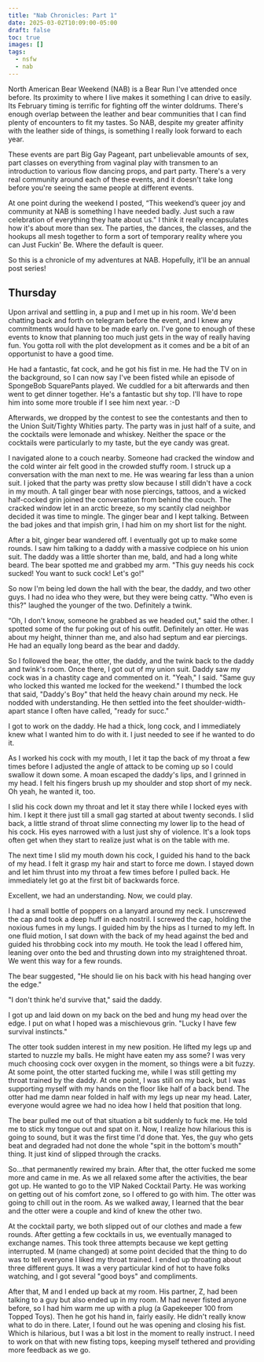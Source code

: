 ```yaml
---
title: "Nab Chronicles: Part 1"
date: 2025-03-02T10:09:00-05:00
draft: false
toc: true
images: []
tags: 
  - nsfw
  - nab
---
```


North American Bear Weekend (NAB) is a Bear Run I've attended once before. Its proximity to where I live makes it something I can drive to easily. Its February timing is terrific for fighting off the winter doldrums. There's enough overlap between the leather and bear communities that I can find plenty of encounters to fit my tastes. So NAB, despite my greater affinity with the leather side of things, is something I really look forward to each year.

These events are part Big Gay Pageant, part unbelievable amounts of sex, part classes on everything from vaginal play with transmen to an introduction to various flow dancing props, and part party. There's a very real community around each of these events, and it doesn't take long before you're seeing the same people at different events.

At one point during the weekend I posted, “This weekend’s queer joy and community at NAB is something I have needed badly. Just such a raw celebration of everything they hate about us." I think it really encapsulates how it's about more than sex. The parties, the dances, the classes, and the hookups all mesh together to form a sort of temporary reality where you can Just Fuckin' Be. Where the default is queer.

So this is a chronicle of my adventures at NAB. Hopefully, it'll be an annual post series!

## Thursday

Upon arrival and settling in, a pup and I met up in his room. We'd been chatting back and forth on telegram before the event, and I knew any commitments would have to be made early on. I've gone to enough of these events to know that planning too much just gets in the way of really having fun. You gotta roll with the plot development as it comes and be a bit of an opportunist to have a good time. 

He had a fantastic, fat cock, and he got his fist in me. He had the TV on in the background, so I can now say I've been fisted while an episode of SpongeBob SquarePants played. We cuddled for a bit afterwards and then went to get dinner together. He's a fantastic but shy top. I'll have to rope him into some more trouble if I see him next year. :-D

Afterwards, we dropped by the contest to see the contestants and then to the Union Suit/Tighty Whities party. The party was in just half of a suite, and the cocktails were lemonade and whiskey. Neither the space or the cocktails were particularly to my taste, but the eye candy was great.

I navigated alone to a couch nearby. Someone had cracked the window and the cold winter air felt good in the crowded stuffy room. I struck up a conversation with the man next to me. He was wearing far less than a union suit. I joked that the party was pretty slow because I still didn't have a cock in my mouth. A tall ginger bear with nose piercings, tattoos, and a wicked half-cocked grin joined the conversation from behind the couch. The cracked window let in an arctic breeze, so my scantily clad neighbor decided it was time to mingle. The ginger bear and I kept talking. Between the bad jokes and that impish grin, I had him on my short list for the night.

After a bit, ginger bear wandered off. I eventually got up to make some rounds. I saw him talking to a daddy with a massive codpiece on his union suit. The daddy was a little shorter than me, bald, and had a long white beard. The bear spotted me and grabbed my arm. "This guy needs his cock sucked! You want to suck cock! Let's go!"

So now I'm being led down the hall with the bear, the daddy, and two other guys. I had no idea who they were, but they were being catty. "Who even is this?" laughed the younger of the two. Definitely a twink.

“Oh, I don't know, someone he grabbed as we headed out," said the other. I spotted some of the fur poking out of his outfit. Definitely an otter. He was about my height, thinner than me, and also had septum and ear piercings. He had an equally long beard as the bear and daddy.

So I followed the bear, the otter, the daddy, and the twink back to the daddy and twink's room. Once there, I got out of my union suit. Daddy saw my cock was in a chastity cage and commented on it. "Yeah," I said. "Same guy who locked this wanted me locked for the weekend." I thumbed the lock that said, "Daddy's Boy" that held the heavy chain around my neck. He nodded with understanding. He then settled into the feet shoulder-width-apart stance I often have called, "ready for succ."

I got to work on the daddy. He had a thick, long cock, and I immediately knew what I wanted him to do with it. I just needed to see if he wanted to do it.

As I worked his cock with my mouth, I let it tap the back of my throat a few times before I adjusted the angle of attack to be coming up so I could swallow it down some. A moan escaped the daddy's lips, and I grinned in my head. I felt his fingers brush up my shoulder and stop short of my neck. Oh yeah, he wanted it, too.

I slid his cock down my throat and let it stay there while I locked eyes with him. I kept it there just till a small gag started at about twenty seconds. I slid back, a little strand of throat slime connecting my lower lip to the head of his cock. His eyes narrowed with a lust just shy of violence. It's a look tops often get when they start to realize just what is on the table with me.

The next time I slid my mouth down his cock, I guided his hand to the back of my head. I felt it grasp my hair and start to force me down. I stayed down and let him thrust into my throat a few times before I pulled back. He immediately let go at the first bit of backwards force.

Excellent, we had an understanding. Now, we could play.

I had a small bottle of poppers on a lanyard around my neck. I unscrewed the cap and took a deep huff in each nostril. I screwed the cap, holding the noxious fumes in my lungs. I guided him by the hips as I turned to my left. In one fluid motion, I sat down with the back of my head against the bed and guided his throbbing cock into my mouth. He took the lead I offered him, leaning over onto the bed and thrusting down into my straightened throat. We went this way for a few rounds.

The bear suggested, "He should lie on his back with his head hanging over the edge."

"I don't think he'd survive that," said the daddy.

I got up and laid down on my back on the bed and hung my head over the edge. I put on what I hoped was a mischievous grin. "Lucky I have few survival instincts."

The otter took sudden interest in my new position. He lifted my legs up and started to nuzzle my balls. He might have eaten my ass some? I was very much choosing cock over oxygen in the moment, so things were a bit fuzzy. At some point, the otter started fucking me, while I was still getting my throat trained by the daddy. At one point, I was still on my back, but I was supporting myself with my hands on the floor like half of a back bend. The otter had me damn near folded in half with my legs up near my head. Later, everyone would agree we had no idea how I held that position that long.

The bear pulled me out of that situation a bit suddenly to fuck me. He told me to stick my tongue out and spat on it. Now, I realize how hilarious this is going to sound, but it was the first time I'd done that. Yes, the guy who gets beat and degraded had not done the whole "spit in the bottom's mouth" thing. It just kind of slipped through the cracks.

So...that permanently rewired my brain. After that, the otter fucked me some more and came in me. As we all relaxed some after the activities, the bear got up. He wanted to go to the VIP Naked Cocktail Party. He was working on getting out of his comfort zone, so I offered to go with him. The otter was going to chill out in the room. As we walked away, I learned that the bear and the otter were a couple and kind of knew the other two.

At the cocktail party, we both slipped out of our clothes and made a few rounds. After getting a few cocktails in us, we eventually managed to exchange names. This took three attempts because we kept getting interrupted. M (name changed) at some point decided that the thing to do was to tell everyone I liked my throat trained. I ended up throating about three different guys. It was a very particular kind of hot to have folks watching, and I got several "good boys" and compliments.

After that, M and I ended up back at my room. His partner, Z, had been talking to a guy but also ended up in my room. M had never fisted anyone before, so I had him warm me up with a plug (a Gapekeeper 100 from Topped Toys). Then he got his hand in, fairly easily. He didn't really know what to do in there. Later, I found out he was opening and closing his fist. Which is hilarious, but I was a bit lost in the moment to really instruct. I need to work on that with new fisting tops, keeping myself tethered and providing more feedback as we go.